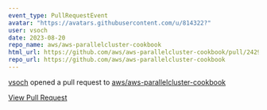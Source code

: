 ```yaml
---
event_type: PullRequestEvent
avatar: "https://avatars.githubusercontent.com/u/814322?"
user: vsoch
date: 2023-08-20
repo_name: aws/aws-parallelcluster-cookbook
html_url: https://github.com/aws/aws-parallelcluster-cookbook/pull/2429
repo_url: https://github.com/aws/aws-parallelcluster-cookbook
---
```


<a href='https://github.com/vsoch' target='_blank'>vsoch</a> opened a pull request to <a href='https://github.com/aws/aws-parallelcluster-cookbook' target='_blank'>aws/aws-parallelcluster-cookbook</a>

<a href='https://github.com/aws/aws-parallelcluster-cookbook/pull/2429' target='_blank'>View Pull Request</a>